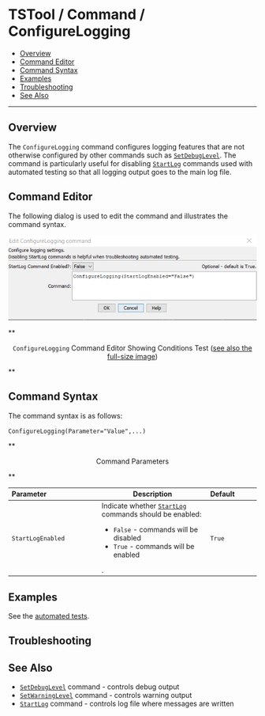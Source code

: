 # TSTool / Command / ConfigureLogging #

* [Overview](#overview)
* [Command Editor](#command-editor)
* [Command Syntax](#command-syntax)
* [Examples](#examples)
* [Troubleshooting](#troubleshooting)
* [See Also](#see-also)

-------------------------

## Overview ##

The `ConfigureLogging` command configures logging features that are not
otherwise configured by other commands such as [`SetDebugLevel`](../SetDebugLevel/SetDebugLevel).
The command is particularly useful for disabling [`StartLog`](../StartLog/StartLog) commands
used with automated testing so that all logging output goes to the main log file.

## Command Editor ##

The following dialog is used to edit the command and illustrates the command syntax.

![ConfigureLogging](ConfigureLogging.png)

**<p style="text-align: center;">
`ConfigureLogging` Command Editor Showing Conditions Test (<a href="../ConfigureLogging.png">see also the full-size image</a>)
</p>**

## Command Syntax ##

The command syntax is as follows:

```text
ConfigureLogging(Parameter="Value",...)
```
**<p style="text-align: center;">
Command Parameters
</p>**

| **Parameter**&nbsp;&nbsp;&nbsp;&nbsp;&nbsp;&nbsp;&nbsp;&nbsp;&nbsp;&nbsp;&nbsp;&nbsp;&nbsp;&nbsp;&nbsp;&nbsp;&nbsp;&nbsp;&nbsp;&nbsp;&nbsp;&nbsp;&nbsp;&nbsp;&nbsp;&nbsp; | **Description** | **Default**&nbsp;&nbsp;&nbsp;&nbsp;&nbsp;&nbsp;&nbsp;&nbsp;&nbsp;&nbsp; |
| --------------|-----------------|----------------- |
| `StartLogEnabled`| Indicate whether [`StartLog`](../StartLog/StartLog) commands should be enabled:<br><ul><li>`False` - commands will be disabled</li><li>`True` - commands will be enabled</li></ul>. | `True` |

## Examples ##

See the [automated tests](https://github.com/OpenWaterFoundation/cdss-app-tstool-test/tree/master/test/regression/commands/general/ConfigureLogging).

## Troubleshooting ##

## See Also ##

* [`SetDebugLevel`](../SetDebugLevel/SetDebugLevel) command - controls debug output
* [`SetWarningLevel`](../SetWarningLevel/SetWarningLevel) command - controls warning output
* [`StartLog`](../StartLog/StartLog) command - controls log file where messages are written
